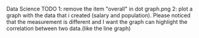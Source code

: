 Data Science
TODO
1: remove the item "overall" in dot graph.png
2: plot a graph with the data that i created (salary and population). Please noticed that the measurement is different and I want the graph can highlight the correlation between two data.(like the line graph)
